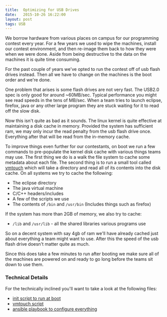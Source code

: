 ```yaml
---
title:  Optimizing for USB Drives
date:   2015-10-26 16:22:00
layout: post
tags: USB
---
```


We borrow hardware from various places on campus for our programming contest
every year. For a few years we used to wipe the machines, install our contest
environment, and then re-image them back to how they were when we were done.
Aside from being destructive to the data on the machines it is quite time
consuming.

For the past couple of years we've opted to run the contest off of usb flash
drives instead. Then all we have to change on the machines is the boot order and
we're done.

One problem that arises is some flash drives are not very fast. The USB2.0 spec
is only good for around ~60MB/sec. Typical performance you might see read speeds
in the tens of MB/sec. When a team tries to launch eclipse, firefox, java or any
other large program they are stuck waiting for it to read off the slow disk.

Now this isn't quite as bad as it sounds. The linux kernel is quite effective at
maintaining a disk cache in memory. Provided the system has sufficient ram,
we may only incur the read penalty from the usb flash drive once. Everything
after that will be read from the in-memory cache.

To improve things even further for our contestants, on boot we run a few commands
to pre-populate the kernel disk cache with various things teams may use. The first
thing we do is a walk the file system to cache some metadata about each file.
The second thing is to run a small tool called [vmtouch](http://hoytech.com/vmtouch/)
which will take a directory and read all of its contents into the disk cache. On
all systems we try to cache the following:

* The eclipse directory
* The java virtual machine
* C/C++ headers/includes
* A few of the scripts we use
* The contents of `/bin` and `/usr/bin` (Includes things such as firefox)

If the system has more than 2GB of memory, we also try to cache:

* `/lib` and `/usr/lib` - all the shared libraries various programs use

So on a decent system with say 4gb of ram we'll have already cached just about
everything a team might want to use. After this the speed of the usb flash
drive doesn't matter quite as much.

Since this does take a few minutes to run after booting we make sure all of the
machines are powered on and ready to go long before the teams sit down to use
them.

### Technical Details

For the technically inclined you'll want to take a look at the following files:

* [init script to run at boot](https://github.com/icpc-environment/icpc-env/blob/master/files/warm-fs-cache.conf)
* [vmtouch script](https://github.com/icpc-environment/icpc-env/blob/master/files/scripts/vmtouch.sh)
* [ansible playbook to configure everything](https://github.com/icpc-environment/icpc-env/blob/master/playbooks/vmtouch.yml)

